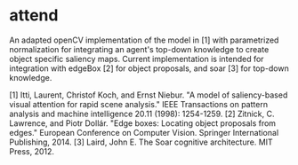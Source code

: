 # attend
An adapted openCV implementation of the model in [1] with parametrized normalization for integrating an agent's top-down knowledge to create object specific saliency maps. Current implementation is intended for integration with edgeBox [2] for object proposals, and soar [3] for top-down knowledge.

[1] Itti, Laurent, Christof Koch, and Ernst Niebur. "A model of saliency-based visual attention for rapid scene analysis." IEEE Transactions on pattern analysis and machine intelligence 20.11 (1998): 1254-1259.
[2] Zitnick, C. Lawrence, and Piotr Dollár. "Edge boxes: Locating object proposals from edges." European Conference on Computer Vision. Springer International Publishing, 2014.
[3] Laird, John E. The Soar cognitive architecture. MIT Press, 2012.
